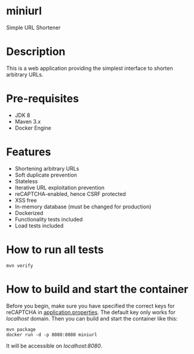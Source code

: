 # miniurl
Simple URL Shortener

# Description
This is a web application providing the simplest interface to shorten arbitrary URLs.

# Pre-requisites
* JDK 8
* Maven 3.x
* Docker Engine

# Features
* Shortening arbitrary URLs
* Soft duplicate prevention
* Stateless
* Iterative URL exploitation prevention
* reCAPTCHA-enabled, hence CSRF protected
* XSS free
* In-memory database (must be changed for production)
* Dockerized
* Functionality tests included
* Load tests included

# How to run all tests
```
mvn verify
```

# How to build and start the container
Before you begin, make sure you have specified the correct keys for reCAPTCHA in [application.properties](src/main/resources/application.properties). The default key only works for _localhost_ domain.
Then you can build and start the container like this:

```
mvn package
docker run -d -p 8080:8080 miniurl
```

It will be accessible on _localhost:8080_.
